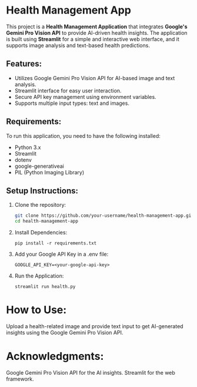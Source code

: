 # Health Management App

This project is a **Health Management Application** that integrates **Google's Gemini Pro Vision API** to provide AI-driven health insights. The application is built using **Streamlit** for a simple and interactive web interface, and it supports image analysis and text-based health predictions.

## Features:
- Utilizes Google Gemini Pro Vision API for AI-based image and text analysis.
- Streamlit interface for easy user interaction.
- Secure API key management using environment variables.
- Supports multiple input types: text and images.

## Requirements:
To run this application, you need to have the following installed:
- Python 3.x
- Streamlit
- dotenv
- google-generativeai
- PIL (Python Imaging Library)


## Setup Instructions:
1. Clone the repository:
   ```bash
   git clone https://github.com/your-username/health-management-app.git
   cd health-management-app

2. Install Dependencies:

       pip install -r requirements.txt

3. Add your Google API Key in a .env file:

       GOOGLE_API_KEY=<your-google-api-key>

4. Run the Application:

       streamlit run health.py


# How to Use:
Upload a health-related image and provide text input to get AI-generated insights using the Google Gemini Pro Vision API.

# Acknowledgments:
Google Gemini Pro Vision API for the AI insights.
Streamlit for the web framework.



